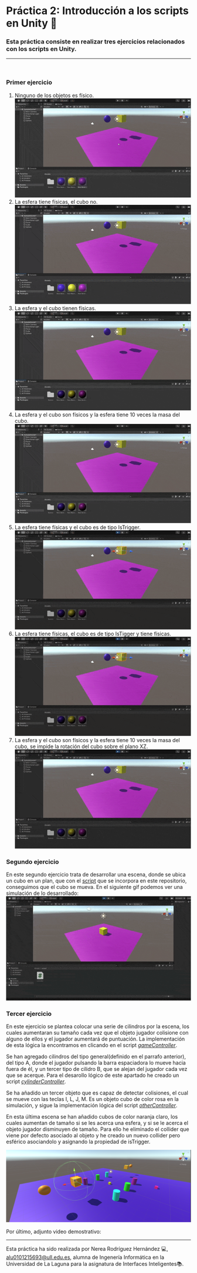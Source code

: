# Práctica 2: Introducción a los scripts en Unity 📌

### Esta práctica consiste en realizar tres ejercicios relacionados con los scripts en Unity.
-----------------------------------
<br />

### **Primer ejercicio**

1. Ninguno de los objetos es físico.
   <br />
   ![ejercicio1](./img/ejercicio1.gif)
2. La esfera tiene físicas, el cubo no.
   <br />
   ![ejercicio2](./img/ejercicio2.gif)
3. La esfera y el cubo tienen físicas.
   <br />
   ![ejercicio3](./img/ejercicio3.gif)
4. La esfera y el cubo son físicos y la esfera tiene 10 veces la masa del cubo.
   <br />
   ![ejercicio4](./img/ejercicio4.gif)
5. La esfera tiene físicas y el cubo es de tipo IsTrigger.
   <br />
   ![ejercicio5](./img/ejercicio5.gif)
6. La esfera tiene físicas, el cubo es de tipo IsTigger y tiene físicas.
   <br />
   ![ejercicio6](./img/ejercicio6.gif)
7. La esfera y el cubo son físicos y la esfera tiene 10 veces la masa del cubo, se impide la rotación del cubo sobre el plano XZ.
   <br />
   ![ejercicio7](./img/ejercicio7.gif)

### **Segundo ejercicio**

En este segundo ejercicio trata de desarrollar una escena, donde se ubica un cubo en un plan, que con el [script](./scripts/controller.cs) que se incorpora en este repositorio, conseguimos que el cubo se mueva. En el siguiente gif podemos ver una simulación de lo desarrollado:
![ejercicio2](./img/ejercicio8.gif)


### **Tercer ejercicio**

En este ejercicio se plantea colocar una serie de cilindros por la escena, los cuales aumentaran su tamaño cada vez que el objeto jugador colisione con alguno de ellos y el jugador aumentará de puntuación. La implementación de esta lógica la encontramos en clicando en el script *[gameController](./scripts/gameController.cs)*.

Se han agregado cilindros del tipo general(definido en el parrafo anterior), del tipo A, donde el jugador pulsando la barra espaciadora lo mueve hacia fuera de él, y un tercer tipo de cilidro B, que se alejan del jugador cada vez que se acerque. Para el desarollo lógico de este apartado he creado un script *[cylinderController](./scripts/cylinderController.cs)*.

Se ha añadido un tercer objeto que es capaz de detectar colisiones, el cual se mueve con las teclas I, L, J, M. Es un objeto cubo de color rosa en la simulación, y sigue la implementación lógica del script *[otherController](./scripts/otherController.cs)*.

En esta última escena se han añadido cubos de color naranja claro, los cuales aumentan de tamaño si se les acerca una esfera, y si se le acerca el objeto jugador disminuyen de tamaño. Para ello he eliminado el collider que viene por defecto asociado al objeto y he creado un nuevo collider pero esférico asociandolo y asignando la propiedad de isTrigger.

![imagen1](./img/img.PNG)

Por último, adjunto video demostrativo:

--------------------
Esta práctica ha sido realizada por Nerea Rodríguez Hernández 💻, alu0101215693@ull.edu.es, alumna de Ingenería Informática en la Universidad de La Laguna para la asignatura de Interfaces Inteligentes📚.
